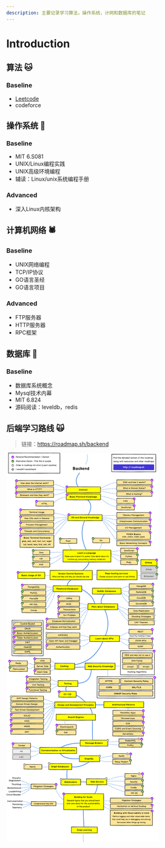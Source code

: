 ```yaml
---
description: 主要记录学习算法，操作系统，计网和数据库的笔记
---
```


# Introduction

## 算法 🐱

### Baseline

* [Leetcode](algorithm/leetcode/)
* codeforce

## 操作系统 🐧

### Baseline

* MIT 6.S081
* UNIX/Linux编程实践
* UNIX高级环境编程
* 辅读：Linux/unix系统编程手册

### Advanced

* 深入Linux内核架构

## 计算机网络 🕷

### Baseline

* UNIX网络编程
* TCP/IP协议
* GO语言圣经
* GO语言项目

### Advanced

* FTP服务器
* HTTP服务器
* RPC框架

## 数据库 🐳

### Baseline

* 数据库系统概念
* Mysql技术内幕
* MIT 6.824
* 源码阅读：leveldb，redis


## 后端学习路线 🙀

> 链接：https://roadmap.sh/backend

![roadmap-backend](.gitbook/assets/backend.png)